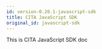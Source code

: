 ```yaml
---
id: version-0.20.1-javascript-sdk
title: CITA JavaScript SDK
original_id: javascript-sdk
---
```


This is CITA JavaScript SDK doc